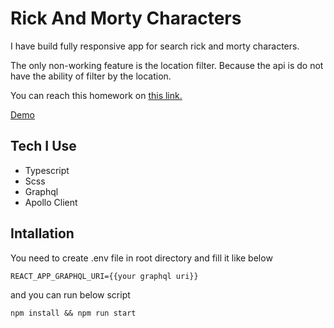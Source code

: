 # Rick And Morty Characters

I have build fully responsive app for search rick and morty characters.

The only non-working feature is the location filter. Because the api is do not have the ability of filter by the location.

You can reach this homework on [this link.](https://app.patika.dev/moduller/graphql/project-02)

[Demo](https://rick-and-morty-characterss.netlify.app/)

## Tech I Use

- Typescript
- Scss
- Graphql
- Apollo Client

## Intallation

You need to create .env file in root directory and fill it like below

```
REACT_APP_GRAPHQL_URI={{your graphql uri}}
```

and you can run below script

```
npm install && npm run start
```

